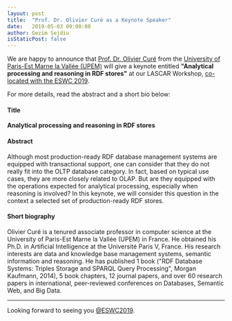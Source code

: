 ```yaml
---
layout: post
title:  "Prof. Dr. Olivier Curé as a Keynote Speaker"
date:   2019-05-03 09:00:00
author: Gezim Sejdiu
isStaticPost: false
---
```

We are happy to announce that [Prof. Dr. Olivier Curé](http://igm.univ-mlv.fr/~ocure) from the [University of Paris-Est Marne la Vallée (UPEM)](http://www.u-pem.fr/) will give a keynote entitled **"Analytical processing and reasoning in RDF stores"** at our LASCAR Workshop, [co-located with the ESWC 2019](https://2019.eswc-conferences.org/program/#june3). 

For more details, read the abstract and a short bio below:

#### Title
**Analytical processing and reasoning in RDF stores**

#### Abstract
Although most production-ready RDF database management systems are equipped with transactional support, one can consider that they do not really fit into the OLTP database category.
In fact, based on typical use cases, they are more closely related to OLAP.
But are they equipped with the operations expected for analytical processing, especially when reasoning is involved?
In this keynote, we will consider this question in the context a selected set of production-ready RDF stores.

#### Short biography
Olivier Curé is a tenured associate professor in computer science at the University of Paris-Est Marne la Vallée (UPEM) in France.
He obtained his Ph.D. in Artificial Intelligence at the Université Paris V, France.
His research interests are data and knowledge base management systems, semantic information and reasoning.
He has published 1 book ("RDF Database Systems: Triples Storage and SPARQL Query Processing", Morgan Kaufmann, 2014),
5 book chapters, 12 journal papers, and over 60 research papers in international, peer-reviewed conferences on Databases, Semantic Web, and Big Data.

----

Looking forward to seeing you [@ESWC2019](https://2019.eswc-conferences.org/).

